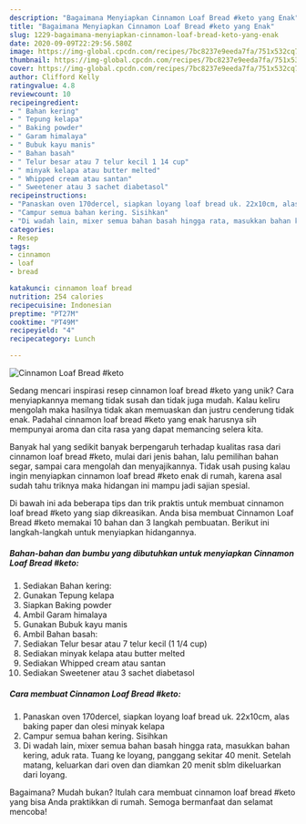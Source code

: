 ```yaml
---
description: "Bagaimana Menyiapkan Cinnamon Loaf Bread #keto yang Enak"
title: "Bagaimana Menyiapkan Cinnamon Loaf Bread #keto yang Enak"
slug: 1229-bagaimana-menyiapkan-cinnamon-loaf-bread-keto-yang-enak
date: 2020-09-09T22:29:56.580Z
image: https://img-global.cpcdn.com/recipes/7bc8237e9eeda7fa/751x532cq70/cinnamon-loaf-bread-keto-foto-resep-utama.jpg
thumbnail: https://img-global.cpcdn.com/recipes/7bc8237e9eeda7fa/751x532cq70/cinnamon-loaf-bread-keto-foto-resep-utama.jpg
cover: https://img-global.cpcdn.com/recipes/7bc8237e9eeda7fa/751x532cq70/cinnamon-loaf-bread-keto-foto-resep-utama.jpg
author: Clifford Kelly
ratingvalue: 4.8
reviewcount: 10
recipeingredient:
- " Bahan kering"
- " Tepung kelapa"
- " Baking powder"
- " Garam himalaya"
- " Bubuk kayu manis"
- " Bahan basah"
- " Telur besar atau 7 telur kecil 1 14 cup"
- " minyak kelapa atau butter melted"
- " Whipped cream atau santan"
- " Sweetener atau 3 sachet diabetasol"
recipeinstructions:
- "Panaskan oven 170dercel, siapkan loyang loaf bread uk. 22x10cm, alas baking paper dan olesi minyak kelapa"
- "Campur semua bahan kering. Sisihkan"
- "Di wadah lain, mixer semua bahan basah hingga rata, masukkan bahan kering, aduk rata. Tuang ke loyang, panggang sekitar 40 menit. Setelah matang, keluarkan dari oven dan diamkan 20 menit sblm dikeluarkan dari loyang."
categories:
- Resep
tags:
- cinnamon
- loaf
- bread

katakunci: cinnamon loaf bread 
nutrition: 254 calories
recipecuisine: Indonesian
preptime: "PT27M"
cooktime: "PT49M"
recipeyield: "4"
recipecategory: Lunch

---
```



![Cinnamon Loaf Bread #keto](https://img-global.cpcdn.com/recipes/7bc8237e9eeda7fa/751x532cq70/cinnamon-loaf-bread-keto-foto-resep-utama.jpg)

Sedang mencari inspirasi resep cinnamon loaf bread #keto yang unik? Cara menyiapkannya memang tidak susah dan tidak juga mudah. Kalau keliru mengolah maka hasilnya tidak akan memuaskan dan justru cenderung tidak enak. Padahal cinnamon loaf bread #keto yang enak harusnya sih mempunyai aroma dan cita rasa yang dapat memancing selera kita.

Banyak hal yang sedikit banyak berpengaruh terhadap kualitas rasa dari cinnamon loaf bread #keto, mulai dari jenis bahan, lalu pemilihan bahan segar, sampai cara mengolah dan menyajikannya. Tidak usah pusing kalau ingin menyiapkan cinnamon loaf bread #keto enak di rumah, karena asal sudah tahu triknya maka hidangan ini mampu jadi sajian spesial.




Di bawah ini ada beberapa tips dan trik praktis untuk membuat cinnamon loaf bread #keto yang siap dikreasikan. Anda bisa membuat Cinnamon Loaf Bread #keto memakai 10 bahan dan 3 langkah pembuatan. Berikut ini langkah-langkah untuk menyiapkan hidangannya.

<!--inarticleads1-->

##### Bahan-bahan dan bumbu yang dibutuhkan untuk menyiapkan Cinnamon Loaf Bread #keto:

1. Sediakan  Bahan kering:
1. Gunakan  Tepung kelapa
1. Siapkan  Baking powder
1. Ambil  Garam himalaya
1. Gunakan  Bubuk kayu manis
1. Ambil  Bahan basah:
1. Sediakan  Telur besar atau 7 telur kecil (1 1/4 cup)
1. Sediakan  minyak kelapa atau butter melted
1. Sediakan  Whipped cream atau santan
1. Sediakan  Sweetener atau 3 sachet diabetasol




<!--inarticleads2-->

##### Cara membuat Cinnamon Loaf Bread #keto:

1. Panaskan oven 170dercel, siapkan loyang loaf bread uk. 22x10cm, alas baking paper dan olesi minyak kelapa
1. Campur semua bahan kering. Sisihkan
1. Di wadah lain, mixer semua bahan basah hingga rata, masukkan bahan kering, aduk rata. Tuang ke loyang, panggang sekitar 40 menit. Setelah matang, keluarkan dari oven dan diamkan 20 menit sblm dikeluarkan dari loyang.




Bagaimana? Mudah bukan? Itulah cara membuat cinnamon loaf bread #keto yang bisa Anda praktikkan di rumah. Semoga bermanfaat dan selamat mencoba!
